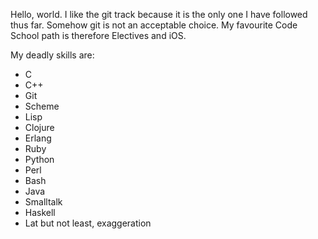 Hello, world.
I like the git track because it is the only one I have followed thus far.
Somehow git is not an acceptable choice.
My favourite Code School path is therefore Electives and iOS.

My deadly skills are:
* C
* C++
* Git
* Scheme
* Lisp
* Clojure
* Erlang
* Ruby
* Python
* Perl
* Bash
* Java
* Smalltalk
* Haskell
* Lat but not least, exaggeration
